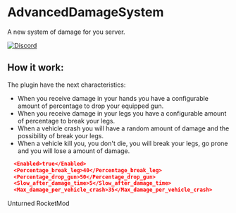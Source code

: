 # AdvancedDamageSystem
A new system of damage for you server.

[![Discord](https://img.shields.io/discord/764502843906064434?label=Discord%20chat)](https://discord.com/invite/wMrPygv)

## How it work:
The plugin have the next characteristics:
  - When you receive damage in your hands you have a configurable amount of percentage to drop your equipped gun.
  - When you receive damage in your legs you have a configurable amount of percentage to break your legs.
  - When a vehicle crash you will have a random amount of damage and the possibility of break your legs.
  - When a vehicle kill you, you don't die, you will break your legs, go prone and you will lose a amount of damage.
  
```json
  <Enabled>true</Enabled>
  <Percentage_break_leg>40</Percentage_break_leg>
  <Percentage_drop_gun>50</Percentage_drop_gun>
  <Slow_after_damage_time>5</Slow_after_damage_time>
  <Max_damage_per_vehicle_crash>35</Max_damage_per_vehicle_crash>
```

Unturned RocketMod
